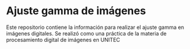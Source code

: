 # Ajuste gamma de imágenes
Este repositorio contiene la información para realizar el ajuste gamma en imágenes digitales. Se realizó como una práctica de la materia de procesamiento  digital de imágenes en UNITEC
